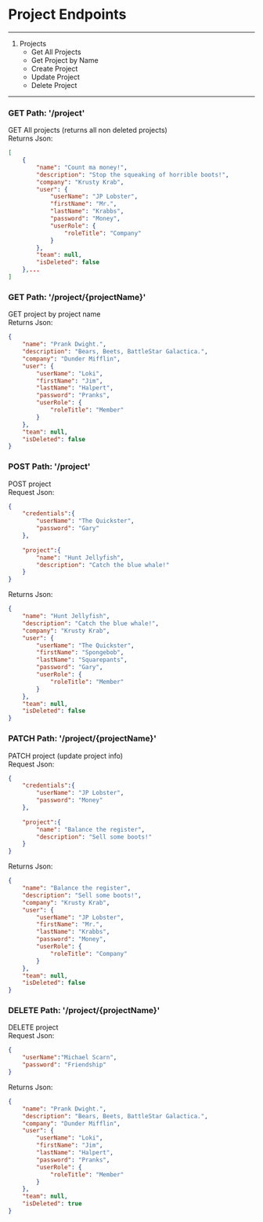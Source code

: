 
# **Project Endpoints**
___

1. Projects
    * Get All Projects
    * Get Project by Name
    * Create Project
    * Update Project
    * Delete Project
___

### **GET Path: '/project'**
GET All projects (returns all non deleted projects)
</br>
Returns Json:
```json
[
    {
        "name": "Count ma money!",
        "description": "Stop the squeaking of horrible boots!",
        "company": "Krusty Krab",
        "user": {
            "userName": "JP Lobster",
            "firstName": "Mr.",
            "lastName": "Krabbs",
            "password": "Money",
            "userRole": {
                "roleTitle": "Company"
            }
        },
        "team": null,
        "isDeleted": false
    },...
]
```

### **GET Path: '/project/{projectName}'**
GET project by project name
</br>
Returns Json:
```json
{
    "name": "Prank Dwight.",
    "description": "Bears, Beets, BattleStar Galactica.",
    "company": "Dunder Mifflin",
    "user": {
        "userName": "Loki",
        "firstName": "Jim",
        "lastName": "Halpert",
        "password": "Pranks",
        "userRole": {
            "roleTitle": "Member"
        }
    },
    "team": null,
    "isDeleted": false
}
```

### **POST Path: '/project'**
POST project
</br>
Request Json:
```json
{
    "credentials":{
        "userName": "The Quickster",
        "password": "Gary"
    },
    
    "project":{
        "name": "Hunt Jellyfish",
        "description": "Catch the blue whale!"
    }
}
```
Returns Json:
```json
{
    "name": "Hunt Jellyfish",
    "description": "Catch the blue whale!",
    "company": "Krusty Krab",
    "user": {
        "userName": "The Quickster",
        "firstName": "Spongebob",
        "lastName": "Squarepants",
        "password": "Gary",
        "userRole": {
            "roleTitle": "Member"
        }
    },
    "team": null,
    "isDeleted": false
}
```

### **PATCH Path: '/project/{projectName}'**
PATCH project (update project info)
</br>
Request Json:
```json
{
    "credentials":{
        "userName": "JP Lobster",
        "password": "Money"
    },
    
    "project":{
        "name": "Balance the register",
        "description": "Sell some boots!"
    }
}
```
Returns Json:
```json
{
    "name": "Balance the register",
    "description": "Sell some boots!",
    "company": "Krusty Krab",
    "user": {
        "userName": "JP Lobster",
        "firstName": "Mr.",
        "lastName": "Krabbs",
        "password": "Money",
        "userRole": {
            "roleTitle": "Company"
        }
    },
    "team": null,
    "isDeleted": false
}
```

### **DELETE Path: '/project/{projectName}'**
DELETE project 
</br>
Request Json:
```json
{
    "userName":"Michael Scarn",
    "password": "Friendship"
}
```
Returns Json:
```json
{
    "name": "Prank Dwight.",
    "description": "Bears, Beets, BattleStar Galactica.",
    "company": "Dunder Mifflin",
    "user": {
        "userName": "Loki",
        "firstName": "Jim",
        "lastName": "Halpert",
        "password": "Pranks",
        "userRole": {
            "roleTitle": "Member"
        }
    },
    "team": null,
    "isDeleted": true
}
```